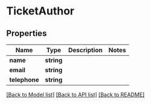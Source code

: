 # TicketAuthor

## Properties
Name | Type | Description | Notes
------------ | ------------- | ------------- | -------------
**name** | **string** |  | 
**email** | **string** |  | 
**telephone** | **string** |  | 

[[Back to Model list]](../../README.md#documentation-for-models) [[Back to API list]](../../README.md#documentation-for-api-endpoints) [[Back to README]](../../README.md)

